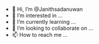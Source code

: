 - 👋 Hi, I’m @Janithsadanuwan
- 👀 I’m interested in ...
- 🌱 I’m currently learning ...
- 💞️ I’m looking to collaborate on ...
- 📫 How to reach me ...

<!---
Janithsadanuwan/Janithsadanuwan is a ✨ special ✨ repository because its `README.md` (this file) appears on your GitHub profile.
You can click the Preview link to take a look at your changes.
--->
